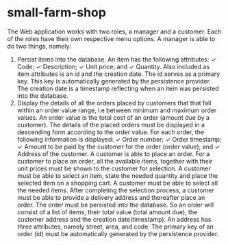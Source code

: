 # small-farm-shop

The Web application works with two roles, a manager and a customer. Each of the roles have their own respective menu options. A manager is able to do two things, namely:
1. Persist items into the database. An item has the following attributes:
✓ Code;
✓ Description;
✓ Unit price; and
✓ Quantity.
Also included as item attributes is an id and the creation date. The id serves as a primary key. This 
key is automatically generated by the persistence provider. The creation date is a timestamp reflecting when an item was persisted into the database.
2. Display the details of all the orders placed by customers that that fall within an order value range, i.e between minimum and maximum order values. An order value is the total cost of an order (amount
due by a customer). The details of the placed orders must be displayed in a descending form according 
to the order value. For each order, the following information is displayed:
✓ Order number;
✓ Order timestamp;
✓ Amount to be paid by the customer for the order (order value); and
✓ Address of the customer.
A customer is able to place an order. For a customer to place an order, all the available items, together with their unit prices must be shown to the customer for selection. A customer must be able to select an item, state the needed quantity and place the selected item on a shopping cart. A customer must be able to select all the needed items. After completing the selection process, a customer must be able to provide a delivery address and thereafter place an order. The order must be persisted into the database. So an order will consist of a list of items, their total value (total amount due), the customer address and the creation date(timestamp). An address has three attributes, namely street, area, and code. The primary key of an order (id) must be automatically generated by the persistence provider.

